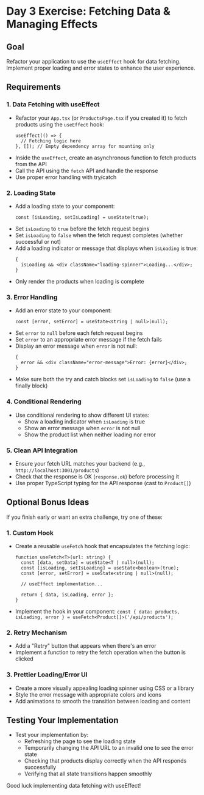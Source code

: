 # Day 3 Exercise: Fetching Data & Managing Effects

## Goal

Refactor your application to use the `useEffect` hook for data fetching. Implement proper loading and error states to enhance the user experience.

## Requirements

### 1. Data Fetching with useEffect

- Refactor your `App.tsx` (or `ProductsPage.tsx` if you created it) to fetch products using the `useEffect` hook:
  ```tsx
  useEffect(() => {
    // Fetching logic here
  }, []); // Empty dependency array for mounting only
  ```
- Inside the `useEffect`, create an asynchronous function to fetch products from the API
- Call the API using the `fetch` API and handle the response
- Use proper error handling with try/catch

### 2. Loading State

- Add a loading state to your component:
  ```tsx
  const [isLoading, setIsLoading] = useState(true);
  ```
- Set `isLoading` to `true` before the fetch request begins
- Set `isLoading` to `false` when the fetch request completes (whether successful or not)
- Add a loading indicator or message that displays when `isLoading` is true:
  ```tsx
  {
    isLoading && <div className="loading-spinner">Loading...</div>;
  }
  ```
- Only render the products when loading is complete

### 3. Error Handling

- Add an error state to your component:
  ```tsx
  const [error, setError] = useState<string | null>(null);
  ```
- Set `error` to `null` before each fetch request begins
- Set `error` to an appropriate error message if the fetch fails
- Display an error message when `error` is not null:
  ```tsx
  {
    error && <div className="error-message">Error: {error}</div>;
  }
  ```
- Make sure both the try and catch blocks set `isLoading` to `false` (use a finally block)

### 4. Conditional Rendering

- Use conditional rendering to show different UI states:
  - Show a loading indicator when `isLoading` is true
  - Show an error message when `error` is not null
  - Show the product list when neither loading nor error

### 5. Clean API Integration

- Ensure your fetch URL matches your backend (e.g., `http://localhost:3001/products`)
- Check that the response is OK (`response.ok`) before processing it
- Use proper TypeScript typing for the API response (cast to `Product[]`)

## Optional Bonus Ideas

If you finish early or want an extra challenge, try one of these:

### 1. Custom Hook

- Create a reusable `useFetch` hook that encapsulates the fetching logic:

  ```tsx
  function useFetch<T>(url: string) {
    const [data, setData] = useState<T | null>(null);
    const [isLoading, setIsLoading] = useState<boolean>(true);
    const [error, setError] = useState<string | null>(null);

    // useEffect implementation...

    return { data, isLoading, error };
  }
  ```

- Implement the hook in your component: `const { data: products, isLoading, error } = useFetch<Product[]>('/api/products');`

### 2. Retry Mechanism

- Add a "Retry" button that appears when there's an error
- Implement a function to retry the fetch operation when the button is clicked

### 3. Prettier Loading/Error UI

- Create a more visually appealing loading spinner using CSS or a library
- Style the error message with appropriate colors and icons
- Add animations to smooth the transition between loading and content

## Testing Your Implementation

- Test your implementation by:
  - Refreshing the page to see the loading state
  - Temporarily changing the API URL to an invalid one to see the error state
  - Checking that products display correctly when the API responds successfully
  - Verifying that all state transitions happen smoothly

Good luck implementing data fetching with useEffect!
